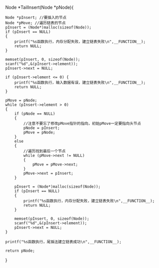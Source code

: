Node *TailInsert(Node *pNode){  
  
    Node *pInsert; //要插入的节点  
    Node *pMove; //遍历链表的节点  
    pInsert = (Node*)malloc(sizeof(Node));  
    if (pInsert == NULL)
	{  
        printf("%s函数执行，内存分配失败，建立链表失败\n",__FUNCTION__);  
        return NULL;  
    }  
  
    memset(pInsert, 0, sizeof(Node));  
    scanf("%d",&(pInsert->element));  
    pInsert->next = NULL;  
  
    if (pInsert->element <= 0) {  
        printf("%s函数执行，输入数据有误，建立链表失败\n",__FUNCTION__);  
        return NULL;  
    }  
  
    pMove = pNode;  
    while (pInsert->element > 0)
	{  
        if (pNode == NULL) 
		{  
            //注意不要忘了修改pMove指针的指向，初始pMove一定要指向头节点  
            pNode = pInsert;  
            pMove = pNode;  
        }
		else
		{  
            //遍历找到最后一个节点  
            while (pMove->next != NULL)
			{  
                pMove = pMove->next;  
            }  
            pMove->next = pInsert;  
        }  
  
        pInsert = (Node*)malloc(sizeof(Node));  
        if (pInsert == NULL) 
		{  
            printf("%s函数执行，内存分配失败，建立链表失败\n",__FUNCTION__);  
            return NULL;  
        }  
  
        memset(pInsert, 0, sizeof(Node));  
        scanf("%d",&(pInsert->element));  
        pInsert->next = NULL;  
    }  
  
    printf("%s函数执行，尾插法建立链表成功\n",__FUNCTION__);  
  
    return pNode;  
}  
